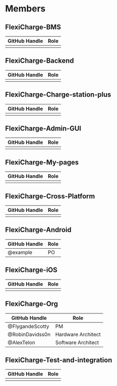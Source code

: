 # Members

## FlexiCharge-BMS
| GitHub Handle | Role |
|---------------|------|
|               |      |

## FlexiCharge-Backend
| GitHub Handle | Role |
|---------------|------|
|               |      |

## FlexiCharge-Charge-station-plus
| GitHub Handle | Role |
|---------------|------|
|               |      |

## FlexiCharge-Admin-GUI
| GitHub Handle | Role |
|---------------|------|
|               |      |

## FlexiCharge-My-pages
| GitHub Handle | Role |
|---------------|------|
|               |      |

## FlexiCharge-Cross-Platform
| GitHub Handle | Role |
|---------------|------|
|               |      |

## FlexiCharge-Android
| GitHub Handle | Role |
|---------------|------|
|  @example |   PO   |

## FlexiCharge-iOS
| GitHub Handle | Role |
|---------------|------|
|               |      |

## FlexiCharge-Org
| GitHub Handle | Role |
|---------------|------|
| @FlygandeScotty    |   PM   |
| @RobinDavidss0n    |  Hardware Architect    |
| @AlexTelon    |  Software Architect    |

## FlexiCharge-Test-and-integration
| GitHub Handle | Role |
|---------------|------|
|               |      |
